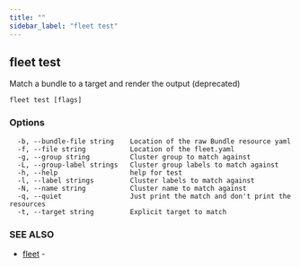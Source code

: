 ```yaml
---
title: ""
sidebar_label: "fleet test"
---
```

## fleet test

Match a bundle to a target and render the output (deprecated)

```
fleet test [flags]
```

### Options

```
  -b, --bundle-file string    Location of the raw Bundle resource yaml
  -f, --file string           Location of the fleet.yaml
  -g, --group string          Cluster group to match against
  -L, --group-label strings   Cluster group labels to match against
  -h, --help                  help for test
  -l, --label strings         Cluster labels to match against
  -N, --name string           Cluster name to match against
  -q, --quiet                 Just print the match and don't print the resources
  -t, --target string         Explicit target to match
```

### SEE ALSO

* [fleet](./fleet)	 - 

